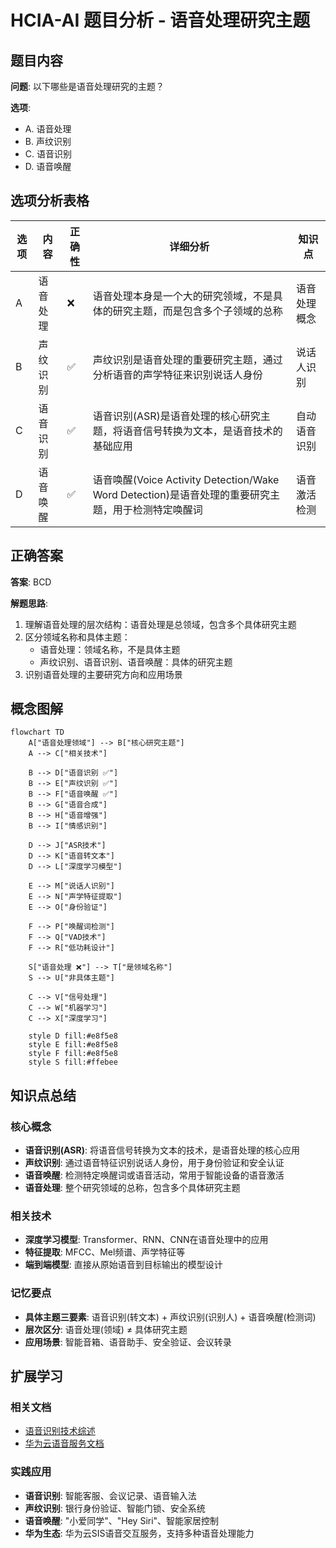 # HCIA-AI 题目分析 - 语音处理研究主题

## 题目内容

**问题**: 以下哪些是语音处理研究的主题？

**选项**:
- A. 语音处理
- B. 声纹识别
- C. 语音识别
- D. 语音唤醒

## 选项分析表格

| 选项 | 内容 | 正确性 | 详细分析 | 知识点 |
|------|------|--------|----------|--------|
| A | 语音处理 | ❌ | 语音处理本身是一个大的研究领域，不是具体的研究主题，而是包含多个子领域的总称 | 语音处理概念 |
| B | 声纹识别 | ✅ | 声纹识别是语音处理的重要研究主题，通过分析语音的声学特征来识别说话人身份 | 说话人识别 |
| C | 语音识别 | ✅ | 语音识别(ASR)是语音处理的核心研究主题，将语音信号转换为文本，是语音技术的基础应用 | 自动语音识别 |
| D | 语音唤醒 | ✅ | 语音唤醒(Voice Activity Detection/Wake Word Detection)是语音处理的重要研究主题，用于检测特定唤醒词 | 语音激活检测 |

## 正确答案
**答案**: BCD

**解题思路**: 
1. 理解语音处理的层次结构：语音处理是总领域，包含多个具体研究主题
2. 区分领域名称和具体主题：
   - 语音处理：领域名称，不是具体主题
   - 声纹识别、语音识别、语音唤醒：具体的研究主题
3. 识别语音处理的主要研究方向和应用场景

## 概念图解

```mermaid
flowchart TD
    A["语音处理领域"] --> B["核心研究主题"]
    A --> C["相关技术"]
    
    B --> D["语音识别 ✅"]
    B --> E["声纹识别 ✅"]
    B --> F["语音唤醒 ✅"]
    B --> G["语音合成"]
    B --> H["语音增强"]
    B --> I["情感识别"]
    
    D --> J["ASR技术"]
    D --> K["语音转文本"]
    D --> L["深度学习模型"]
    
    E --> M["说话人识别"]
    E --> N["声学特征提取"]
    E --> O["身份验证"]
    
    F --> P["唤醒词检测"]
    F --> Q["VAD技术"]
    F --> R["低功耗设计"]
    
    S["语音处理 ❌"] --> T["是领域名称"]
    S --> U["非具体主题"]
    
    C --> V["信号处理"]
    C --> W["机器学习"]
    C --> X["深度学习"]
    
    style D fill:#e8f5e8
    style E fill:#e8f5e8
    style F fill:#e8f5e8
    style S fill:#ffebee
```

## 知识点总结

### 核心概念
- **语音识别(ASR)**: 将语音信号转换为文本的技术，是语音处理的核心应用
- **声纹识别**: 通过语音特征识别说话人身份，用于身份验证和安全认证
- **语音唤醒**: 检测特定唤醒词或语音活动，常用于智能设备的语音激活
- **语音处理**: 整个研究领域的总称，包含多个具体研究主题

### 相关技术
- **深度学习模型**: Transformer、RNN、CNN在语音处理中的应用
- **特征提取**: MFCC、Mel频谱、声学特征等
- **端到端模型**: 直接从原始语音到目标输出的模型设计

### 记忆要点
- **具体主题三要素**: 语音识别(转文本) + 声纹识别(识别人) + 语音唤醒(检测词)
- **层次区分**: 语音处理(领域) ≠ 具体研究主题
- **应用场景**: 智能音箱、语音助手、安全验证、会议转录

## 扩展学习

### 相关文档
- [语音识别技术综述](https://arxiv.org/abs/1909.06317)
- [华为云语音服务文档](https://support.huaweicloud.com/sis/)

### 实践应用
- **语音识别**: 智能客服、会议记录、语音输入法
- **声纹识别**: 银行身份验证、智能门锁、安全系统
- **语音唤醒**: "小爱同学"、"Hey Siri"、智能家居控制
- **华为生态**: 华为云SIS语音交互服务，支持多种语音处理能力